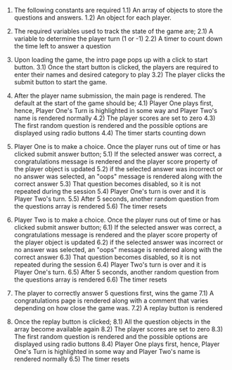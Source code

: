 1) The following constants are required
    1.1) An array of objects to store the questions and answers.
    1.2) An object for each player.

2) The required variables used to track the state of the game are;
    2.1) A variable to determine the player turn (1 or -1)
    2.2) A timer to count down the time left to answer a question

3) Upon loading the game, the intro page pops up with a click to start button.
    3.1) Once the start button is clicked, the players are required to enter their names and desired category to play
    3.2) The player clicks the submit button to start the game.

4) After the player name submission, the main page is rendered. The default at the start of the game should be;
    4.1) Player One plays first, hence, Player One's Turn is highlighted in some way and Player Two's name is rendered normally
    4.2) The player scores are set to zero 
    4.3) The first random question is rendered and the possible options are displayed using radio buttons
    4.4) The timer starts counting down

5) Player One is to make a choice. Once the player runs out of time or has clicked submit answer button;
    5.1) If the selected answer was correct, a congratulations message is rendered and the player score property of the player object is updated
    5.2) if the selected answer was incorrect or no answer was selected, an "oops" message is rendered along with the correct answer
    5.3) That question becomes disabled, so it is not repeated during the session
    5.4) Player One's turn is over and it is Player Two's turn. 
    5.5) After 5 seconds, another random question from the questions array is rendered
    5.6) The timer resets

6) Player Two is to make a choice. Once the player runs out of time or has clicked submit answer button;
    6.1) If the selected answer was correct, a congratulations message is rendered and the player score property of the player object is updated
    6.2) if the selected answer was incorrect or no answer was selected, an "oops" message is rendered along with the correct answer
    6.3) That question becomes disabled, so it is not repeated during the session
    6.4) Player Two's turn is over and it is Player One's turn. 
    6.5) After 5 seconds, another random question from the questions array is rendered
    6.6) The timer resets

7) The player to correctly answer 5 questions first, wins the game
    7.1) A congratulations page is rendered along with a comment that varies depending on how close the game was.
    7.2) A replay button is rendered

8) Once the replay button is clicked;
    8.1) All the question objects in the array become available again
    8.2) The player scores are set to zero
    8.3) The first random question is rendered and the possible options are displayed using radio buttons
    8.4) Player One plays first, hence, Player One's Turn is highlighted in some way and Player Two's name is rendered normally
    6.5) The timer resets

    